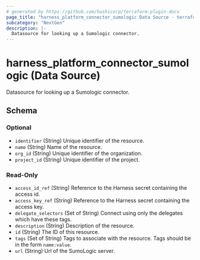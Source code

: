 ```yaml
---
# generated by https://github.com/hashicorp/terraform-plugin-docs
page_title: "harness_platform_connector_sumologic Data Source - terraform-provider-harness"
subcategory: "NextGen"
description: |-
  Datasource for looking up a Sumologic connector.
---
```


# harness_platform_connector_sumologic (Data Source)

Datasource for looking up a Sumologic connector.



<!-- schema generated by tfplugindocs -->
## Schema

### Optional

- `identifier` (String) Unique identifier of the resource.
- `name` (String) Name of the resource.
- `org_id` (String) Unique identifier of the organization.
- `project_id` (String) Unique identifier of the project.

### Read-Only

- `access_id_ref` (String) Reference to the Harness secret containing the access id.
- `access_key_ref` (String) Reference to the Harness secret containing the access key.
- `delegate_selectors` (Set of String) Connect using only the delegates which have these tags.
- `description` (String) Description of the resource.
- `id` (String) The ID of this resource.
- `tags` (Set of String) Tags to associate with the resource. Tags should be in the form `name:value`.
- `url` (String) Url of the SumoLogic server.


